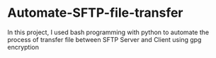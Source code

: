 # Automate-SFTP-file-transfer
In this project, I used bash programming with python to automate the process of transfer file between SFTP Server and Client using gpg encryption
